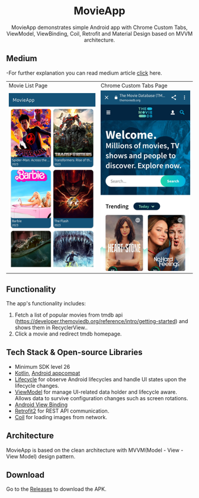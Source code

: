 <h1 align="center">MovieApp</h1>

<p align="center">  
 MovieApp demonstrates  simple Android app with Chrome Custom Tabs, ViewModel, ViewBinding, Coil, Retrofit and Material Design based on MVVM architecture.</p>
 
## Medium
-For further explanation you can read medium article [click](https://medium.com/@esracangungor/chrome-custom-tabs-with-kotlin-fecce1daf8a7) here.

<table>
  <tr>
    <td>Movie List Page</td>
     <td>Chrome Custom Tabs Page</td>
  </tr>
  <tr>
    <td><img src="/previews/movieAppHomepage.jpg" ></td>
    <td><img src="/previews/chromeCustomTabsPage.jpg" ></td>
  </tr>
  </table>
<table>

## Functionality
The app's functionality includes:
1. Fetch a list of popular movies from tmdb api (https://developer.themoviedb.org/reference/intro/getting-started) and shows them in RecyclerView.. 
2. Click a movie and redirect tmdb homepage. 

## Tech Stack & Open-source Libraries
- Minimum SDK level 26
- [Kotlin](https://kotlinlang.org/), [Android appcompat](https://developer.android.com/jetpack/androidx/releases/appcompat)
- [Lifecycle](https://developer.android.com/jetpack/androidx/releases/lifecycle) for observe Android lifecycles and handle UI states upon the lifecycle changes.
- [ViewModel](https://developer.android.com/topic/libraries/architecture/viewmodel) for manage UI-related data holder and lifecycle aware. Allows data to survive configuration changes such as screen rotations.
- [Android View Binding](https://developer.android.com/topic/libraries/view-binding)
- [Retrofit2](https://github.com/square/retrofit) for REST API communication.
- [Coil](https://github.com/coil-kt/coil) for loading images from network.
  
## Architecture
MovieApp is based on the clean architecture with MVVM(Model - View - View Model) design pattern.

## Download
Go to the [Releases](https://github.com/EsracanGungor/MovieApp/releases) to download the APK.
